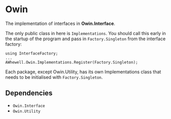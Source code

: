 # Owin

The implementation of interfaces in **Owin.Interface**.

The only public class in here is ````Implementations````. You should call this early in
the startup of the program and pass in ````Factory.Singleton```` from the interface
factory:

````
using InterfaceFactory;
...
AWhewell.Owin.Implementations.Register(Factory.Singleton);
````

Each package, except Owin.Utility, has its own Implementations class that needs to be initialised with
````Factory.Singleton````.

## Dependencies
* ````Owin.Interface````
* ````Owin.Utility````
